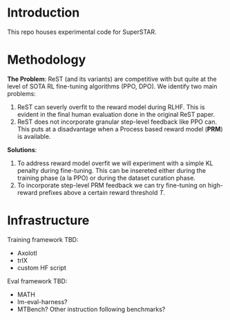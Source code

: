 # Introduction

This repo houses experimental code for SuperSTAR.

# Methodology

**The Problem**: ReST (and its variants) are competitive with but quite at the level of SOTA RL fine-tuning algorithms (PPO, DPO). We identify two main problems:
1. ReST can severly overfit to the reward model during RLHF. This is evident in the final human evaluation done in the original ReST paper.
2. ReST does not incorporate granular step-level feedback like PPO can. This puts at a disadvantage when a Process based reward model (**PRM**) is available.

**Solutions**:
1. To address reward model overfit we will experiment with a simple KL penalty during fine-tuning. This can be insereted either during the training phase (a la PPO) or during the dataset curation phase.
2. To incorporate step-level PRM feedback we can try fine-tuning on high-reward prefixes above a certain reward threshold *T*.

# Infrastructure

Training framework TBD:
- Axolotl
- trlX
- custom HF script

Eval framework TBD:
- MATH
- lm-eval-harness?
- MTBench? Other instruction following benchmarks?
